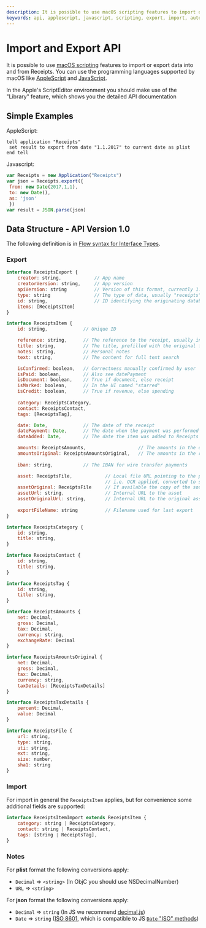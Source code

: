 ```yaml
---
description: It is possible to use macOS scripting features to import or export data into and from Receipts. You can use the programming languages supported by macOS like AppleScript and JavaScript.
keywords: api, applescript, javascript, scripting, export, import, automation, objc, objective-c, node, node.js, json, plist, clipboard, pasteboard
---
```


# Import and Export API

It is possible to use [macOS scripting](https://developer.apple.com/library/content/documentation/LanguagesUtilities/Conceptual/MacAutomationScriptingGuide/index.html) features to import or export data into and from Receipts. You can use the programming languages supported by macOS like [AppleScript](https://developer.apple.com/library/content/documentation/AppleScript/Conceptual/AppleScriptLangGuide/introduction/ASLR_intro.html) and [JavaScript](https://developer.apple.com/library/content/releasenotes/InterapplicationCommunication/RN-JavaScriptForAutomation/Articles/OSX10-10.html#//apple_ref/doc/uid/TP40014508-CH109-SW1).

In the Apple's ScriptEditor environment you should make use of the "Library" feature, which shows you the detailed API documentation

## Simple Examples

AppleScript:

```applescript
tell application "Receipts"
 set result to export from date "1.1.2017" to current date as plist
end tell
```

Javascript:

```js
var Receipts = new Application("Receipts")
var json = Receipts.export({
 from: new Date(2017,1,1),
 to: new Date(),
 as: 'json'
 })
var result = JSON.parse(json)
```

## Data Structure - API Version 1.0

The following definition is in [Flow syntax for Interface Types](https://flow.org/en/docs/types/interfaces/).

### Export

```js
interface ReceiptsExport {
    creator: string,            // App name
    creatorVersion: string,     // App version
    apiVersion: string          // Version of this format, currently 1.0
    type: string                // The type of data, usually "receipts"
    id: string,                 // ID identifying the originating database
    items: [ReceiptsItem]
}

interface ReceiptsItem {
    id: string,             // Unique ID

    reference: string,      // The reference to the receipt, usually incremental number
    title: string,          // The title, prefilled with the original file name
    notes: string,          // Personal notes
    text: string,           // The content for full text search

    isConfirmed: boolean,   // Correctness manually confirmed by user
    isPaid: boolean,        // Also see datePayment
    isDocument: boolean,    // True if document, else receipt
    isMarked: boolean,      // In the UI named "starred"
    isCredit: boolean,      // True if revenue, else spending
    
    category: ReceiptsCategory,
    contact: ReceiptsContact,
    tags: [ReceiptsTag],

    date: Date,             // The date of the receipt
    datePayment: Date,      // The date when the payment was performed
    dateAdded: Date,        // The date the item was added to Receipts

    amounts: ReceiptsAmounts,                   // The amounts in the default currency
    amountsOriginal: ReceiptsAmountsOriginal,   // The amounts in the receipt's currency
    
    iban: string,           // The IBAN for wire transfer payments

    asset: ReceiptsFile,            // Local file URL pointing to the processed PDF
                                    // i.e. OCR applied, converted to searchable PDF
    assetOriginal: ReceiptsFile     // If available the copy of the source data
    assetUrl: string,               // Internal URL to the asset
    assetOriginalUrl: string,       // Internal URL to the original asset
    
    exportFileName: string          // Filename used for last export
}

interface ReceiptsCategory {
    id: string,
    title: string,
}

interface ReceiptsContact {
    id: string,
    title: string,
}

interface ReceiptsTag {
    id: string,
    title: string,
}

interface ReceiptsAmounts {
    net: Decimal,
    gross: Decimal,
    tax: Decimal,
    currency: string,
    exchangeRate: Decimal
}

interface ReceiptsAmountsOriginal {
    net: Decimal,
    gross: Decimal,
    tax: Decimal,
    currency: string,
    taxDetails: [ReceiptsTaxDetails]
}

interface ReceiptsTaxDetails {
    percent: Decimal,
    value: Decimal
}

interface ReceiptsFile {
    url: string,
    type: string,
    uti: string,
    ext: string,
    size: number,
    sha1: string
}
```

### Import

For import in general the `ReceiptsItem` applies, but for convenience some additional fields are supported:

```js
interface ReceiptsItemImport extends ReceiptsItem {
    category: string | ReceiptsCategory,
    contact: string | ReceiptsContact,
    tags: [string | ReceiptsTag],
}
```

### Notes

For **plist** format the following conversions apply:

- `Decimal` => `<string>` (In ObjC you should use NSDecimalNumber)
- `URL` => `<string>`

For **json** format the following conversions apply:

- `Decimal` => `string` (In JS we recommend [decimal.js](https://github.com/MikeMcl/decimal.js))
- `Date` => `string` ([ISO 8601](https://en.wikipedia.org/wiki/ISO_8601), which is compatible to JS [`Date` "ISO" methods](https://developer.mozilla.org/en-US/docs/Web/JavaScript/Reference/Global_Objects/Date))
